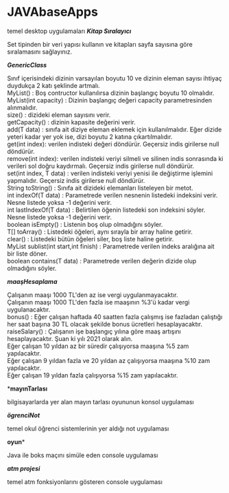 # JAVAbaseApps
temel desktop uygulamaları
*****Kitap Sıralayıcı*****

Set tipinden bir veri yapısı kullanın ve kitapları sayfa sayısına göre sıralamasını sağlayınız.


*****GenericClass*****

Sınıf içerisindeki dizinin varsayılan boyutu 10 ve dizinin eleman sayısı ihtiyaç duydukça 2 katı şeklinde artmalı.<br>
MyList() : Boş contructor kullanılırsa dizinin başlangıç boyutu 10 olmalıdır.<br>
MyList(int capacity) : Dizinin başlangıç değeri capacity parametresinden alınmalıdır.<br>
size() : dizideki eleman sayısını verir.<br>
getCapacity() : dizinin kapasite değerini verir.<br>
add(T data) : sınıfa ait diziye eleman eklemek için kullanılmalıdır. Eğer dizide yeteri kadar yer yok ise, dizi boyutu 2 katına çıkartılmalıdır.<br>
get(int index): verilen indisteki değeri döndürür. Geçersiz indis girilerse null döndürür.<br>
remove(int index): verilen indisteki veriyi silmeli ve silinen indis sonrasında ki verileri sol doğru kaydırmalı. Geçersiz indis girilerse null döndürür.<br>
set(int index, T data) : verilen indisteki veriyi yenisi ile değiştirme işlemini yapmalıdır. Geçersiz indis girilerse null döndürür.<br>
String toString() : Sınıfa ait dizideki elemanları listeleyen bir metot.<br>
int indexOf(T data) : Parametrede verilen nesnenin listedeki indeksini verir. Nesne listede yoksa -1 değerini verir.<br>
int lastIndexOf(T data) : Belirtilen öğenin listedeki son indeksini söyler. Nesne listede yoksa -1 değerini verir.<br>
boolean isEmpty() : Listenin boş olup olmadığını söyler.<br>
T[] toArray() : Listedeki öğeleri, aynı sırayla bir array haline getirir.<br>
clear() : Listedeki bütün öğeleri siler, boş liste haline getirir.<br>
MyList<T> sublist(int start,int finish) : Parametrede verilen indeks aralığına ait bir liste döner.<br>
boolean contains(T data) : Parametrede verilen değerin dizide olup olmadığını söyler.<br>


*****maaşHesaplama*****

Çalışanın maaşı 1000 TL'den az ise vergi uygulanmayacaktır.<br>
Çalışanın maaşı 1000 TL'den fazla ise maaşının %3'ü kadar vergi uygulanacaktır.<br>
bonus() : Eğer çalışan haftada 40 saatten fazla çalışmış ise fazladan çalıştığı her saat başına 30 TL olacak şekilde bonus ücretleri hesaplayacaktır.<br>
raiseSalary() : Çalışanın işe başlangıç yılına göre maaş artışını hesaplayacaktır. Şuan ki yılı 2021 olarak alın.<br>
Eğer çalışan 10 yıldan az bir süredir çalışıyorsa maaşına %5 zam yapılacaktır.<br>
Eğer çalışan 9 yıldan fazla ve 20 yıldan az çalışıyorsa maaşına %10 zam yapılacaktır.<br>
Eğer çalışan 19 yıldan fazla çalışıyorsa %15 zam yapılacaktır.<br>

*****mayınTarlası****

bilgisayarlarda yer alan mayın tarlası oyununun konsol uygulaması

*****ögrenciNot*****

temel okul öğrenci sistemlerinin yer aldığı not uygulaması

****oyun*****

Java ile boks maçını simüle eden console uygulaması

*****atm projesi*****

temel atm fonksiyonlarını gösteren console uygulaması

